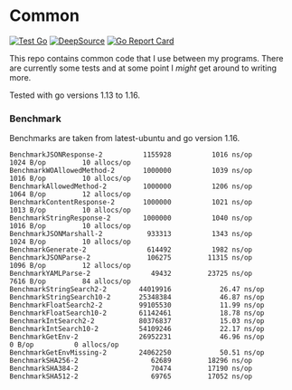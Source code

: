 # Common

[![Test Go](https://github.com/Cyb3r-Jak3/common-go/actions/workflows/go.yml/badge.svg)](https://github.com/Cyb3r-Jak3/common-go/actions/workflows/go.yml) [![DeepSource](https://deepsource.io/gh/Cyb3r-Jak3/common-go.svg/?label=active+issues&show_trend=true&token=lDZpKPdXNU-TQiyqQQBe4r7z)](https://deepsource.io/gh/Cyb3r-Jak3/common-go/?ref=repository-badge) [![Go Report Card](https://goreportcard.com/badge/github.com/Cyb3r-Jak3/common)](https://goreportcard.com/report/github.com/Cyb3r-Jak3/common)

This repo contains common code that I use between my programs. There are currently some tests and at some point I *might* get around to writing more.

Tested with go versions 1.13 to 1.16.

### Benchmark

Benchmarks are taken from latest-ubuntu and go version 1.16.

```
BenchmarkJSONResponse-2      	 1155928	      1016 ns/op	    1024 B/op	      10 allocs/op
BenchmarkWOAllowedMethod-2   	 1000000	      1039 ns/op	    1016 B/op	      10 allocs/op
BenchmarkAllowedMethod-2     	 1000000	      1206 ns/op	    1064 B/op	      12 allocs/op
BenchmarkContentResponse-2   	 1000000	      1021 ns/op	    1013 B/op	      10 allocs/op
BenchmarkStringResponse-2    	 1000000	      1040 ns/op	    1016 B/op	      10 allocs/op
BenchmarkJSONMarshall-2      	  933313	      1343 ns/op	    1024 B/op	      10 allocs/op
BenchmarkGenerate-2          	  614492	      1982 ns/op
BenchmarkJSONParse-2         	  106275	     11315 ns/op	    1096 B/op	      12 allocs/op
BenchmarkYAMLParse-2         	   49432	     23725 ns/op	    7616 B/op	      84 allocs/op
BenchmarkStringSearch2-2     	44019916	        26.47 ns/op
BenchmarkStringSearch10-2    	25348384	        46.87 ns/op
BenchmarkFloatSearch2-2      	99105530	        11.99 ns/op
BenchmarkFloatSearch10-2     	61142461	        18.78 ns/op
BenchmarkIntSearch2-2        	80376837	        15.03 ns/op
BenchmarkIntSearch10-2       	54109246	        22.17 ns/op
BenchmarkGetEnv-2            	26952231	        46.96 ns/op	       0 B/op	       0 allocs/op
BenchmarkGetEnvMissing-2     	24062250	        50.51 ns/op
BenchmarkSHA256-2            	   62689	     18296 ns/op
BenchmarkSHA384-2            	   70474	     17190 ns/op
BenchmarkSHA512-2            	   69765	     17052 ns/op
```